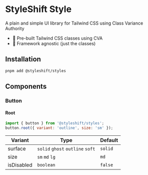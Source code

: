 # StyleShift Style

A plain and simple UI library for Tailwind CSS using Class Variance Authority

- 🎨 Pre-built Tailwind CSS classes using CVA
- 🎯 Framework agnostic (just the classes)

## Installation

```bash
pnpm add @styleshift/styles
```

## Components

### Button

#### Root

```js
import { button } from '@styleshift/styles';
button.root({ variant: 'outline', size: 'sm' });
```

| Variant    | Type                             | Default |
| ---------- | -------------------------------- | ------- |
| surface    | `solid` `ghost` `outline` `soft` | `solid` |
| size       | `sm` `md` `lg`                   | `md`    |
| isDisabled | `boolean`                        | `false` |
